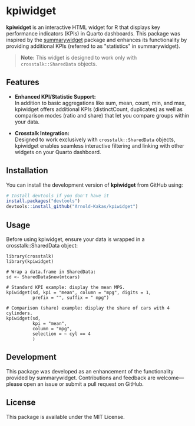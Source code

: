 
# kpiwidget

<!-- badges: start -->
<!-- badges: end -->

**kpiwidget** is an interactive HTML widget for R that displays key performance indicators (KPIs) in Quarto dashboards. This package was inspired by the [summarywidget](https://github.com/kent37/summarywidget) package and enhances its functionality by providing additional KPIs (referred to as "statistics" in summarywidget).

> **Note:** This widget is designed to work only with `crosstalk::SharedData` objects.

## Features

- **Enhanced KPI/Statistic Support:**  
  In addition to basic aggregations like sum, mean, count, min, and max, kpiwidget offers additional KPIs (distinctCount, duplicates) as well as comparison modes (ratio and share) that let you compare groups within your data.

- **Crosstalk Integration:**  
  Designed to work exclusively with `crosstalk::SharedData` objects, kpiwidget enables seamless interactive filtering and linking with other widgets on your Quarto dashboard.

## Installation

You can install the development version of **kpiwidget** from GitHub using:

```r
# Install devtools if you don't have it
install.packages("devtools")
devtools::install_github("Arnold-Kakas/kpiwidget")
```

## Usage

Before using kpiwidget, ensure your data is wrapped in a crosstalk::SharedData object:

```{r}
library(crosstalk)
library(kpiwidget)

# Wrap a data.frame in SharedData:
sd <- SharedData$new(mtcars)

# Standard KPI example: display the mean MPG.
kpiwidget(sd, kpi = "mean", column = "mpg", digits = 1,
          prefix = "", suffix = " mpg")

# Comparison (share) example: display the share of cars with 4 cylinders.
kpiwidget(sd, 
          kpi = "mean", 
          column = "mpg",
          selection = ~ cyl == 4
          )
```

## Development

This package was developed as an enhancement of the functionality provided by summarywidget. Contributions and feedback are welcome—please open an issue or submit a pull request on GitHub.

## License

This package is available under the MIT License.

